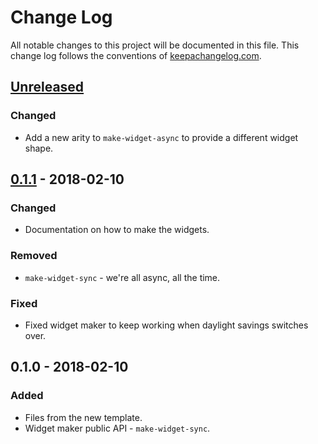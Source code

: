 # Change Log
All notable changes to this project will be documented in this file. This change log follows the conventions of [keepachangelog.com](http://keepachangelog.com/).

## [Unreleased]
### Changed
- Add a new arity to `make-widget-async` to provide a different widget shape.

## [0.1.1] - 2018-02-10
### Changed
- Documentation on how to make the widgets.

### Removed
- `make-widget-sync` - we're all async, all the time.

### Fixed
- Fixed widget maker to keep working when daylight savings switches over.

## 0.1.0 - 2018-02-10
### Added
- Files from the new template.
- Widget maker public API - `make-widget-sync`.

[Unreleased]: https://github.com/your-name/consult-weblio/compare/0.1.1...HEAD
[0.1.1]: https://github.com/your-name/consult-weblio/compare/0.1.0...0.1.1
